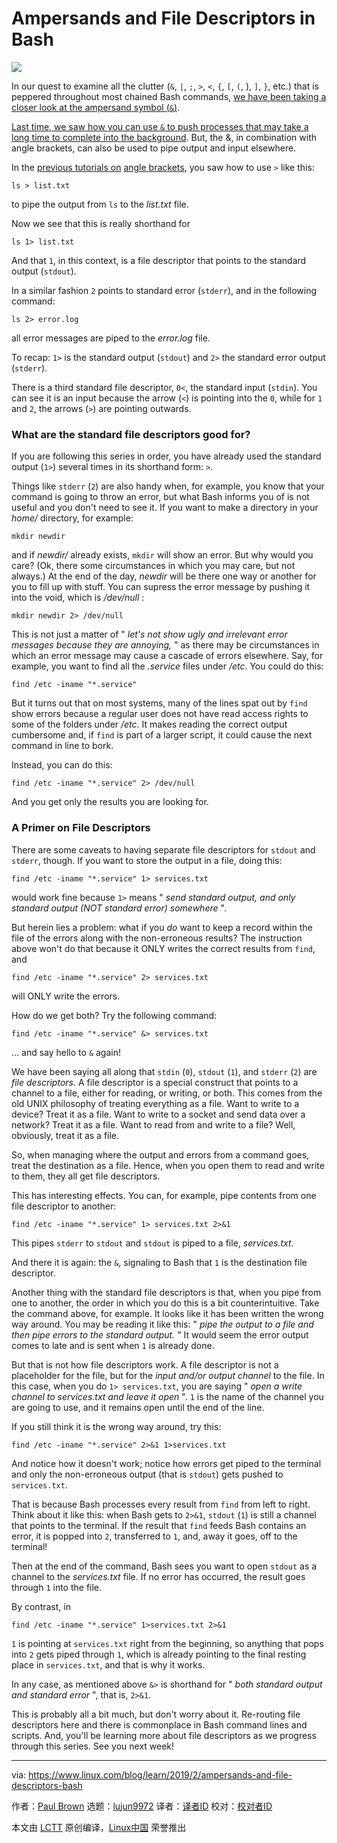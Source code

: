 [#]: collector: (lujun9972)
[#]: translator: (zero-MK)
[#]: reviewer: ( )
[#]: publisher: ( )
[#]: url: ( )
[#]: subject: (Ampersands and File Descriptors in Bash)
[#]: via: (https://www.linux.com/blog/learn/2019/2/ampersands-and-file-descriptors-bash)
[#]: author: (Paul Brown https://www.linux.com/users/bro66)

Ampersands and File Descriptors in Bash
======

![](https://www.linux.com/sites/lcom/files/styles/rendered_file/public/ampersand-coffee.png?itok=yChaT-47)

In our quest to examine all the clutter (`&`, `|`, `;`, `>`, `<`, `{`, `[`, `(`, ), `]`, `}`, etc.) that is peppered throughout most chained Bash commands, [we have been taking a closer look at the ampersand symbol (`&`)][1].

[Last time, we saw how you can use `&` to push processes that may take a long time to complete into the background][1]. But, the &, in combination with angle brackets, can also be used to pipe output and input elsewhere.

In the [previous tutorials on][2] [angle brackets][3], you saw how to use `>` like this:

```
ls > list.txt
```

to pipe the output from `ls` to the _list.txt_ file.

Now we see that this is really shorthand for

```
ls 1> list.txt
```

And that `1`, in this context, is a file descriptor that points to the standard output (`stdout`).

In a similar fashion `2` points to standard error (`stderr`), and in the following command:

```
ls 2> error.log
```

all error messages are piped to the _error.log_ file.

To recap: `1>` is the standard output (`stdout`) and `2>` the standard error output (`stderr`).

There is a third standard file descriptor, `0<`, the standard input (`stdin`). You can see it is an input because the arrow (`<`) is pointing into the `0`, while for `1` and `2`, the arrows (`>`) are pointing outwards.

### What are the standard file descriptors good for?

If you are following this series in order, you have already used the standard output (`1>`) several times in its shorthand form: `>`.

Things like `stderr` (`2`) are also handy when, for example, you know that your command is going to throw an error, but what Bash informs you of is not useful and you don't need to see it. If you want to make a directory in your _home/_ directory, for example:

```
mkdir newdir
```

and if _newdir/_ already exists, `mkdir` will show an error. But why would you care? (Ok, there some circumstances in which you may care, but not always.) At the end of the day, _newdir_ will be there one way or another for you to fill up with stuff. You can supress the error message by pushing it into the void, which is _/dev/null_ :

```
mkdir newdir 2> /dev/null
```

This is not just a matter of " _let's not show ugly and irrelevant error messages because they are annoying,_ " as there may be circumstances in which an error message may cause a cascade of errors elsewhere. Say, for example, you want to find all the _.service_ files under _/etc_. You could do this:

```
find /etc -iname "*.service"
```

But it turns out that on most systems, many of the lines spat out by `find` show errors because a regular user does not have read access rights to some of the folders under _/etc_. It makes reading the correct output cumbersome and, if `find` is part of a larger script, it could cause the next command in line to bork.

Instead, you can do this:

```
find /etc -iname "*.service" 2> /dev/null
```

And you get only the results you are looking for.

### A Primer on File Descriptors

There are some caveats to having separate file descriptors for `stdout` and `stderr`, though. If you want to store the output in a file, doing this:

```
find /etc -iname "*.service" 1> services.txt
```

would work fine because `1>` means " _send standard output, and only standard output (NOT standard error) somewhere_ ".

But herein lies a problem: what if you *do* want to keep a record within the file of the errors along with the non-erroneous results? The instruction above won't do that because it ONLY writes the correct results from `find`, and

```
find /etc -iname "*.service" 2> services.txt
```

will ONLY write the errors.

How do we get both? Try the following command:

```
find /etc -iname "*.service" &> services.txt
```

... and say hello to `&` again!

We have been saying all along that `stdin` (`0`), `stdout` (`1`), and `stderr` (`2`) are _file descriptors_. A file descriptor is a special construct that points to a channel to a file, either for reading, or writing, or both. This comes from the old UNIX philosophy of treating everything as a file. Want to write to a device? Treat it as a file. Want to write to a socket and send data over a network? Treat it as a file. Want to read from and write to a file? Well, obviously, treat it as a file.

So, when managing where the output and errors from a command goes, treat the destination as a file. Hence, when you open them to read and write to them, they all get file descriptors.

This has interesting effects. You can, for example, pipe contents from one file descriptor to another:

```
find /etc -iname "*.service" 1> services.txt 2>&1
```

This pipes `stderr` to `stdout` and `stdout` is piped to a file, _services.txt_.

And there it is again: the `&`, signaling to Bash that `1` is the destination file descriptor.

Another thing with the standard file descriptors is that, when you pipe from one to another, the order in which you do this is a bit counterintuitive. Take the command above, for example. It looks like it has been written the wrong way around. You may be reading it like this: " _pipe the output to a file and then pipe errors to the standard output._ " It would seem the error output comes to late and is sent when `1` is already done.

But that is not how file descriptors work. A file descriptor is not a placeholder for the file, but for the _input and/or output channel_ to the file. In this case, when you do `1> services.txt`, you are saying " _open a write channel to services.txt and leave it open_ ". `1` is the name of the channel you are going to use, and it remains open until the end of the line.

If you still think it is the wrong way around, try this:

```
find /etc -iname "*.service" 2>&1 1>services.txt
```

And notice how it doesn't work; notice how errors get piped to the terminal and only the non-erroneous output (that is `stdout`) gets pushed to `services.txt`.

That is because Bash processes every result from `find` from left to right. Think about it like this: when Bash gets to `2>&1`, `stdout` (`1`) is still a channel that points to the terminal. If the result that `find` feeds Bash contains an error, it is popped into `2`, transferred to `1`, and, away it goes, off to the terminal!

Then at the end of the command, Bash sees you want to open `stdout` as a channel to the _services.txt_ file. If no error has occurred, the result goes through `1` into the file.

By contrast, in

```
find /etc -iname "*.service" 1>services.txt 2>&1
```

`1` is pointing at `services.txt` right from the beginning, so anything that pops into `2` gets piped through `1`, which is already pointing to the final resting place in `services.txt`, and that is why it works.

In any case, as mentioned above `&>` is shorthand for " _both standard output and standard error_ ", that is, `2>&1`.

This is probably all a bit much, but don't worry about it. Re-routing file descriptors here and there is commonplace in Bash command lines and scripts. And, you'll be learning more about file descriptors as we progress through this series. See you next week!

--------------------------------------------------------------------------------

via: https://www.linux.com/blog/learn/2019/2/ampersands-and-file-descriptors-bash

作者：[Paul Brown][a]
选题：[lujun9972][b]
译者：[译者ID](https://github.com/译者ID)
校对：[校对者ID](https://github.com/校对者ID)

本文由 [LCTT](https://github.com/LCTT/TranslateProject) 原创编译，[Linux中国](https://linux.cn/) 荣誉推出

[a]: https://www.linux.com/users/bro66
[b]: https://github.com/lujun9972
[1]: https://www.linux.com/blog/learn/2019/2/and-ampersand-and-linux
[2]: https://www.linux.com/blog/learn/2019/1/understanding-angle-brackets-bash
[3]: https://www.linux.com/blog/learn/2019/1/more-about-angle-brackets-bash
